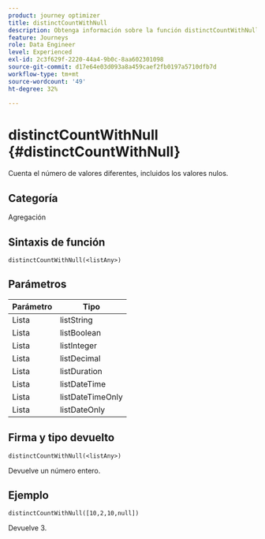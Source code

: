 ```yaml
---
product: journey optimizer
title: distinctCountWithNull
description: Obtenga información sobre la función distinctCountWithNull
feature: Journeys
role: Data Engineer
level: Experienced
exl-id: 2c3f629f-2220-44a4-9b0c-8aa602301098
source-git-commit: d17e64e03d093a8a459caef2fb0197a5710dfb7d
workflow-type: tm+mt
source-wordcount: '49'
ht-degree: 32%

---
```


# distinctCountWithNull {#distinctCountWithNull}

Cuenta el número de valores diferentes, incluidos los valores nulos.

## Categoría

Agregación

## Sintaxis de función

`distinctCountWithNull(<listAny>)`

## Parámetros

| Parámetro | Tipo |
|-----------|------------------|
| Lista | listString |
| Lista | listBoolean |
| Lista | listInteger |
| Lista | listDecimal |
| Lista | listDuration |
| Lista | listDateTime |
| Lista | listDateTimeOnly |
| Lista | listDateOnly |

## Firma y tipo devuelto

`distinctCountWithNull(<listAny>)`

Devuelve un número entero.

## Ejemplo

`distinctCountWithNull([10,2,10,null])`

Devuelve 3.
